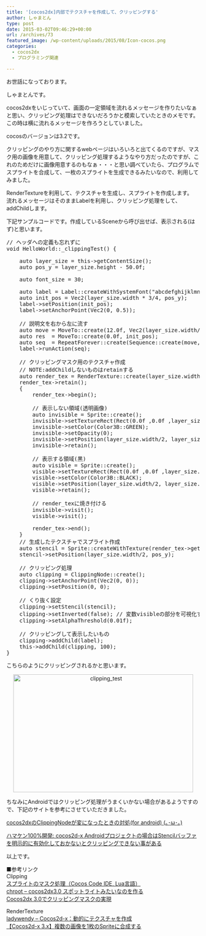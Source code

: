 ```yaml
---
title: '[cocos2dx]内部でテクスチャを作成して、クリッピングする'
author: しゃまとん
type: post
date: 2015-03-02T09:46:29+00:00
url: /archives/73
featured_image: /wp-content/uploads/2015/08/Icon-cocos.png
categories:
  - cocos2dx
  - プログラミング関連

---
```

お世話になっております。

しゃまとんです。

cocos2dxをいじっていて、画面の一定領域を流れるメッセージを作りたいなぁと思い、クリッピング処理はできないだろうかと模索していたときのメモです。  
この時は横に流れるメッセージを作ろうとしていました。

cocosのバージョンは3.2です。

<!--more-->

クリッピングのやり方に関するwebページはいろいろと出てくるのですが、マスク用の画像を用意して、クリッピング処理するようなやり方だったのですが、これのためだけに画像用意するのもなぁ・・・と思い調べていたら、プログラムでスプライトを合成して、一枚のスプライトを生成できるみたいなので、利用してみました。

RenderTextureを利用して、テクスチャを生成し、スプライトを作成します。  
流れるメッセージはそのままLabelを利用し、クリッピング処理をして、addChildします。

下記サンプルコードです。作成しているSceneから呼び出せば、表示される(はず)と思います。

<pre class="lang:default decode:true brush: cpp; gutter: true ">// ヘッダへの定義も忘れずに
void HelloWorld::_clippingTest() {

    auto layer_size = this-&gt;getContentSize();
    auto pos_y = layer_size.height - 50.0f;

    auto font_size = 30;

    auto label = Label::createWithSystemFont("abcdefghijklmnopqrstuvwxvz", "Arial", font_size);
    auto init_pos = Vec2(layer_size.width * 3/4, pos_y);
    label-&gt;setPosition(init_pos);
    label-&gt;setAnchorPoint(Vec2(0, 0.5));

    // 説明文を右から左に流す
    auto move = MoveTo::create(12.0f, Vec2(layer_size.width/4 - label-&gt;getContentSize().width, pos_y));
    auto res  = MoveTo::create(0.0f, init_pos);
    auto seq  = RepeatForever::create(Sequence::create(move, res, nullptr));
    label-&gt;runAction(seq);

    // クリッピングマスク用のテクスチャ作成
    // NOTE:addChildしないものはretainする
    auto render_tex = RenderTexture::create(layer_size.width, layer_size.height);
    render_tex-&gt;retain();
    {
        render_tex-&gt;begin();

        // 表示しない領域(透明画像)
        auto invisible = Sprite::create();
        invisible-&gt;setTextureRect(Rect(0.0f ,0.0f ,layer_size.width, font_size));
        invisible-&gt;setColor(Color3B::GREEN);
        invisible-&gt;setOpacity(0);
        invisible-&gt;setPosition(layer_size.width/2, layer_size.height/2);
        invisible-&gt;retain();

        // 表示する領域(黒)
        auto visible = Sprite::create();
        visible-&gt;setTextureRect(Rect(0.0f ,0.0f ,layer_size.width/4, font_size));
        visible-&gt;setColor(Color3B::BLACK);
        visible-&gt;setPosition(layer_size.width/2, layer_size.height/2);
        visible-&gt;retain();

        // render_texに焼き付ける
        invisible-&gt;visit();
        visible-&gt;visit();

        render_tex-&gt;end();
    }
    // 生成したテクスチャでスプライト作成
    auto stencil = Sprite::createWithTexture(render_tex-&gt;getSprite()-&gt;getTexture());
    stencil-&gt;setPosition(layer_size.width/2, pos_y);

    // クリッピング処理
    auto clipping = ClippingNode::create();
    clipping-&gt;setAnchorPoint(Vec2(0, 0));
    clipping-&gt;setPosition(0, 0);

    // くり抜く設定
    clipping-&gt;setStencil(stencil);
    clipping-&gt;setInverted(false); // 変数visibleの部分を可視化する
    clipping-&gt;setAlphaThreshold(0.01f);

    // クリッピングして表示したいもの
    clipping-&gt;addChild(label);
    this-&gt;addChild(clipping, 100);
}</pre>

こちらのようにクリッピングされるかと思います。

<p style="text-align: center;">
  <a href="https://shamaton.orz.hm/blog/wp-content/uploads/2015/03/cliping_test.png"><img src="https://shamaton.orz.hm/blog/wp-content/uploads/2015/03/cliping_test.png" alt="clipping_test" width="469" height="307" class="aligncenter" /></a>
</p>

ちなみにAndroidではクリッピング処理がうまくいかない場合があるようですので、下記のサイトを参考にさせていただきました。

<a href="http://anz-note.tumblr.com/post/90781838271/cocos2dx-clippingnode-for-android" target="_blank" rel="noopener">cocos2dxのClippingNodeが変になったときの対処(for android) (｡･ω･｡)</a>

<a href="http://hamken100.blogspot.jp/2014/08/cocos2d-x-androidstencil.html" target="_blank" rel="noopener">ハマケン100%開発: cocos2d-x Androidプロジェクトの場合はStencilバッファを明示的に有効化しておかないとクリッピングできない事がある</a>

以上です。

■参考リンク  
Clipping  
<a href="http://qiita.com/senchan05/items/67e03d8b4dcb5eb30fdf" target="_blank" rel="noopener">スプライトのマスク処理（Cocos Code IDE, Lua言語）<br /> </a><a href="http://joujaku845.blog.fc2.com/blog-category-32.html" target="_blank" rel="noopener">chroot &#8211; cocos2dx3.0 スポットライトみたいなのを作る<br /> </a><a href="http://befool.co.jp/blog/chainzhang/cocos2dx-clipping-mask/" target="_blank" rel="noopener">Cocos2dx 3.0でクリッピングマスクの実現</a>

RenderTexture  
<a href="http://ladywendy.com/lab/cocos2d-x/76.html" target="_blank" rel="noopener">ladywendy &#8211; Cocos2d-x：動的にテクスチャを作成<br /> </a><a href="http://qiita.com/U-TAS/items/39f21a78e99c1fcc7545" target="_blank" rel="noopener">【Cocos2d-x 3.x】複数の画像を1枚のSpriteに合成する</a>